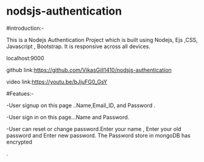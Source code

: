 # nodsjs-authentication
#introduction:-

This is a Nodejs Authentication Project which is built using Nodejs, Ejs ,CSS, Javascript , Bootstrap. It is responsive across all devices.



localhost:9000

github link:https://github.com/VikasGill1410/nodsjs-authentication

video link:https://youtu.be/bJjuFG0_GsY

#Featues:-

-User signup on this page ..Name,Email_ID, and Password .

-User sign in on this page...Name and Password.

-User can reset or change password.Enter your name , Enter your old password and Enter new password. The Password store in mongoDB has encrypted


.
